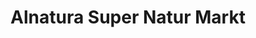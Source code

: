 ---
title: "Alnatura Super Natur Markt"
url: /norderstedt/alnatura-super-natur-markt/
shop: Supermarkt
---
